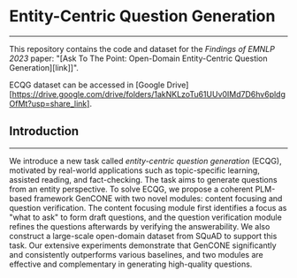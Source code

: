 # Entity-Centric Question Generation

---

This repository contains the code and dataset for the *Findings of EMNLP 2023* paper: "[Ask To The Point: Open-Domain Entity-Centric Question Generation][link]]".                                                                                                                                                                                                                                                                                                                                                                                                                                                                                                                                                                                                                                                                                                                                                                                                                                                                                                                                                                                                                                                                                                                                                                                                                                                                                                                                                                                                                                                                                                                                                                                                                                                                                                                                                                                                                                                                                                                                                                                                                                                                                                                                                                                                                                                                                                                                                                                                                                                                                                                                                                                                                                                                                                                                  

ECQG dataset can be accessed in [Google Drive][https://drive.google.com/drive/folders/1akNKLzoTu61UUv0IMd7D6hv6pldgOfMt?usp=share_link]. 

## Introduction

---

We introduce a new task called *entity-centric question generation* (ECQG), motivated by real-world applications such as topic-specific learning, assisted reading, and fact-checking. The task aims to generate questions from an entity perspective. To solve ECQG, we propose a coherent PLM-based framework GenCONE with two novel modules: content focusing and question verification. The content focusing module first identifies a focus as "what to ask" to form draft questions, and the question verification module refines the questions afterwards by verifying the answerability. We also construct a large-scale open-domain dataset from SQuAD to support this task. Our extensive experiments demonstrate that GenCONE significantly and consistently outperforms various baselines, and two modules are effective and complementary in generating high-quality questions. 


